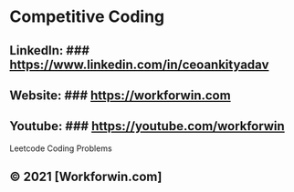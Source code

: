 # Competitive Coding

## LinkedIn: ### https://www.linkedin.com/in/ceoankityadav
## Website: ### https://workforwin.com
## Youtube: ### https://youtube.com/workforwin

Leetcode Coding Problems

## &copy; 2021 [Workforwin.com]
